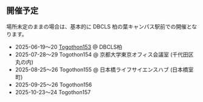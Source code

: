 ## 開催予定

場所未定のままの場合は、基本的に DBCLS 柏の葉キャンパス駅前での開催となります。

* 2025-06-19〜20 [Togothon153](https://github.com/dbcls/Togothon/wiki/Togothon153) @ DBCLS柏
* 2025-07-28〜29 Togothon154 @ 京都大学東京オフィス会議室 (千代田区丸の内)
* 2025-08-25〜26 Togothon155 @ 日本橋ライフサイエンスハブ (日本橋室町)
* 2025-09-25〜26 Togothon156
* 2025-10-23〜24 Togothon157

